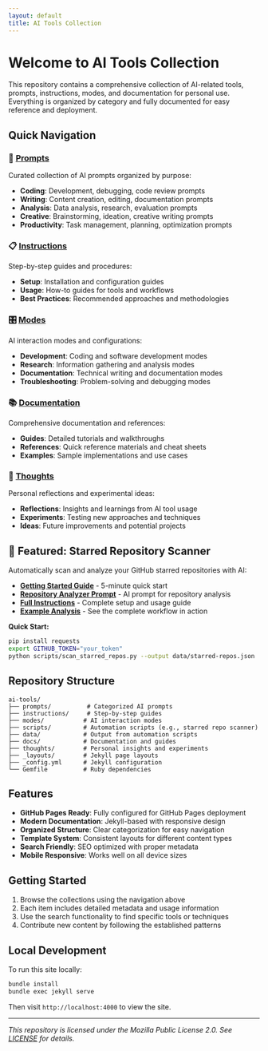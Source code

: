 ```yaml
---
layout: default
title: AI Tools Collection
---
```


# Welcome to AI Tools Collection

This repository contains a comprehensive collection of AI-related tools, prompts, instructions, modes, and documentation for personal use. Everything is organized by category and fully documented for easy reference and deployment.

## Quick Navigation

### 🎯 [Prompts](/prompts/)
Curated collection of AI prompts organized by purpose:
- **Coding**: Development, debugging, code review prompts
- **Writing**: Content creation, editing, documentation prompts
- **Analysis**: Data analysis, research, evaluation prompts
- **Creative**: Brainstorming, ideation, creative writing prompts
- **Productivity**: Task management, planning, optimization prompts

### 📋 [Instructions](/instructions/)
Step-by-step guides and procedures:
- **Setup**: Installation and configuration guides
- **Usage**: How-to guides for tools and workflows
- **Best Practices**: Recommended approaches and methodologies

### 🎛️ [Modes](/modes/)
AI interaction modes and configurations:
- **Development**: Coding and software development modes
- **Research**: Information gathering and analysis modes
- **Documentation**: Technical writing and documentation modes
- **Troubleshooting**: Problem-solving and debugging modes

### 📚 [Documentation](/docs/)
Comprehensive documentation and references:
- **Guides**: Detailed tutorials and walkthroughs
- **References**: Quick reference materials and cheat sheets
- **Examples**: Sample implementations and use cases

### 💭 [Thoughts](/thoughts/)
Personal reflections and experimental ideas:
- **Reflections**: Insights and learnings from AI tool usage
- **Experiments**: Testing new approaches and techniques
- **Ideas**: Future improvements and potential projects

## 🤖 Featured: Starred Repository Scanner

Automatically scan and analyze your GitHub starred repositories with AI:

- **[Getting Started Guide](/docs/guides/starred-repository-scanner/)** - 5-minute quick start
- **[Repository Analyzer Prompt](/prompts/repository-analyzer/)** - AI prompt for repository analysis
- **[Full Instructions](/instructions/starred-repository-scanner/)** - Complete setup and usage guide
- **[Example Analysis](/data/example-starred-repos-analysis.md)** - See the complete workflow in action

**Quick Start:**
```bash
pip install requests
export GITHUB_TOKEN="your_token"
python scripts/scan_starred_repos.py --output data/starred-repos.json
```

## Repository Structure

```
ai-tools/
├── prompts/          # Categorized AI prompts
├── instructions/     # Step-by-step guides
├── modes/           # AI interaction modes
├── scripts/         # Automation scripts (e.g., starred repo scanner)
├── data/            # Output from automation scripts
├── docs/            # Documentation and guides
├── thoughts/        # Personal insights and experiments
├── _layouts/        # Jekyll page layouts
├── _config.yml      # Jekyll configuration
└── Gemfile          # Ruby dependencies
```

## Features

- **GitHub Pages Ready**: Fully configured for GitHub Pages deployment
- **Modern Documentation**: Jekyll-based with responsive design
- **Organized Structure**: Clear categorization for easy navigation
- **Template System**: Consistent layouts for different content types
- **Search Friendly**: SEO optimized with proper metadata
- **Mobile Responsive**: Works well on all device sizes

## Getting Started

1. Browse the collections using the navigation above
2. Each item includes detailed metadata and usage information
3. Use the search functionality to find specific tools or techniques
4. Contribute new content by following the established patterns

## Local Development

To run this site locally:

```bash
bundle install
bundle exec jekyll serve
```

Then visit `http://localhost:4000` to view the site.

---

*This repository is licensed under the Mozilla Public License 2.0. See [LICENSE](LICENSE) for details.*